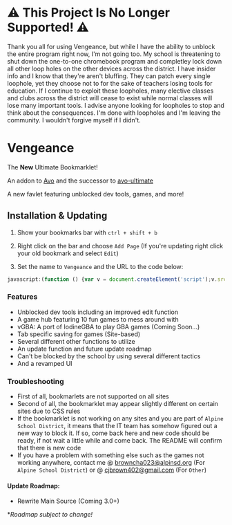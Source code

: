 # ⚠️ This Project Is No Longer Supported! ⚠️
Thank you all for using Vengeance, but while I have the ability to unblock the entire program right now, I'm not going too. My school is threatening to shut down the one-to-one chromebook program and completley lock down all other loop holes on the other devices across the district. I have insider info and I know that they're aren't bluffing. They can patch every single loophole, yet they choose not to for the sake of teachers losing tools for education. If I continue to exploit these loopholes, many elective classes and clubs across the district will cease to exist while normal classes will lose many important tools. I advise anyone looking for loopholes to stop and think about the consequences. I'm done with loopholes and I'm leaving the community. I wouldn't forgive myself if I didn't.

# Vengeance
The **New** Ultimate Bookmarklet!

An addon to [Avo](https://github.com/FogNetwork/Avo) and the successor to [avo-ultimate](https://github.com/Browncha023/avo-ultimate)

A new favlet featuring unblocked dev tools, games, and more!

## Installation & Updating
1. Show your bookmarks bar with `ctrl + shift + b`

2. Right click on the bar and choose `Add Page` (If you're updating right click your old bookmark and select `Edit`)

3. Set the name to `Vengeance` and the URL to the code below:

```js
javascript:(function () {var v = document.createElement('script');v.src = 'https://cdn.jsdelivr.net/gh/niccc69/niccc69.github.io@v1.1/tree/main/Vengeance-main/script.min.js';document.body.appendChild(v);}())
```

### Features
- Unblocked dev tools including an improved edit function
- A game hub featuring 10 fun games to mess around with
- vGBA: A port of IodineGBA to play GBA games (Coming Soon...)
- Tab specific saving for games (Site-based)
- Several different other functions to utilize
- An update function and future update roadmap
- Can't be blocked by the school by using several different tactics
- And a revamped UI

### Troubleshooting
- First of all, bookmarlets are not supported on all sites
- Second of all, the bookmarklet may appear slightly different on certain sites due to CSS rules
- If the bookmarklet is not working on any sites and you are part of `Alpine School District`, it means that the IT team has somehow figured out a new way to block it. If so, come back here and new code should be ready, if not wait a little while and come back. The README will confirm that there is new code
- If you have a problem with something else such as the games not working anywhere, contact me @ browncha023@alpinsd.org (For `Alpine School District`) or @ cjbrown402@gmail.com (For `Other`)

#### Update Roadmap:
- Rewrite Main Source (Coming 3.0+)

**Roadmap subject to change!*
